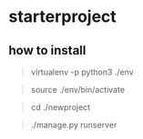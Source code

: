 # starterproject


## how to install 

> virtualenv -p python3 ./env

> source ./env/bin/activate

> cd ./newproject

> ./manage.py runserver

